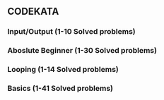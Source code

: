 ## CODEKATA
### Input/Output (1-10 Solved problems)
### Aboslute Beginner (1-30 Solved problems)
### Looping (1-14 Solved problems)
### Basics (1-41 Solved problems)
